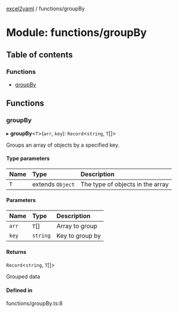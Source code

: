 [excel2yaml](../README.md) / functions/groupBy

# Module: functions/groupBy

## Table of contents

### Functions

- [groupBy](functions_groupBy.md#groupby)

## Functions

### groupBy

▸ **groupBy**\<`T`\>(`arr`, `key`): `Record`\<`string`, `T`[]\>

Groups an array of objects by a specified key.

#### Type parameters

| Name | Type | Description |
| :------ | :------ | :------ |
| `T` | extends `Object` | The type of objects in the array |

#### Parameters

| Name | Type | Description |
| :------ | :------ | :------ |
| `arr` | `T`[] | Array to group |
| `key` | `string` | Key to group by |

#### Returns

`Record`\<`string`, `T`[]\>

Grouped data

#### Defined in

functions/groupBy.ts:8
